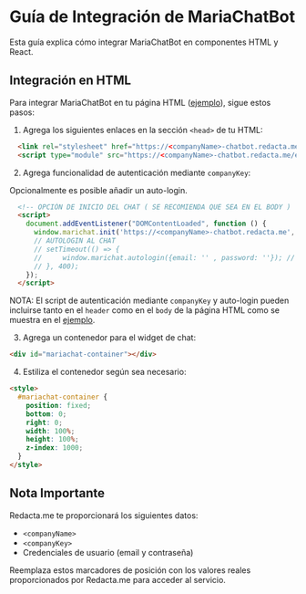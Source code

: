 
# Guía de Integración de MariaChatBot

Esta guía explica cómo integrar MariaChatBot en componentes HTML y React.

## Integración en HTML

Para integrar MariaChatBot en tu página HTML ([ejemplo](/examples/HTML/index.html)), sigue estos pasos:

1. Agrega los siguientes enlaces en la sección `<head>` de tu HTML:

```html
  <link rel="stylesheet" href="https://<companyName>-chatbot.redacta.me/embedMaria.css">
  <script type="module" src="https://<companyName>-chatbot.redacta.me/embedMaria.js"></script>
```

2. Agrega funcionalidad de autenticación mediante `companyKey`:

Opcionalmente es posible añadir un auto-login.

```html
  <!-- OPCIÓN DE INICIO DEL CHAT ( SE RECOMIENDA QUE SEA EN EL BODY )  -->
  <script>
    document.addEventListener("DOMContentLoaded", function () {
      window.marichat.init('https://<companyName>-chatbot.redacta.me', '<companyKey>'); // URL del servidor chat y service_key
      // AUTOLOGIN AL CHAT
      // setTimeout(() => {
      //     window.marichat.autologin({email: '' , password: ''}); // Email y password del usuario autologin
      // }, 400);
    });
  </script>
```

NOTA: El script de autenticación mediante `companyKey` y auto-login pueden incluirse tanto en el `header` como en el `body` de la página HTML como se muestra en el [ejemplo](/examples/HTML/index.html). 

3. Agrega un contenedor para el widget de chat:

```html
<div id="mariachat-container"></div>
```

4. Estiliza el contenedor según sea necesario:

```html
<style>
  #mariachat-container {
    position: fixed;
    bottom: 0;
    right: 0;
    width: 100%;
    height: 100%;
    z-index: 1000;
  }
</style>
```

## Nota Importante

Redacta.me te proporcionará los siguientes datos:
- `<companyName>`
- `<companyKey>`
- Credenciales de usuario (email y contraseña)

Reemplaza estos marcadores de posición con los valores reales proporcionados por Redacta.me para acceder al servicio.
